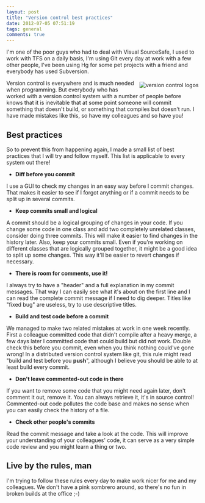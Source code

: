 ```yaml
---
layout: post
title: "Version control best practices"
date: 2012-07-05 07:51:19
tags: general
comments: true
---
```

I'm one of the poor guys who had to deal with Visual SourceSafe, I used to work with TFS on a daily basis, I'm using Git every day at work with a few other people, I've been using Hg for some pet projects with a friend and everybody has used Subversion.

<img style="float: right; margin: 5px 0 5px 10px;" alt="version control logos" src="{{ site.baseurl }}/files/images/2012/07/vc_logos.png" />

Version control is everywhere and is much needed when programming. But everybody who has worked with a version control system with a number of people before knows that it is inevitable that at some point someone will commit something that doesn't build, or something that compiles but doesn't run. I have made mistakes like this, so have my colleagues and so have you!

## Best practices

So to prevent this from happening again, I made a small list of best practices that I will try and follow myself. This list is applicable to every system out there!

* **Diff before you commit**

I use a GUI to check my changes in an easy way before I commit changes. That makes it easier to see if I forgot anything or if a commit needs to be split up in several commits.

* **Keep commits small and logical**

A commit should be a logical grouping of changes in your code. If you change some code in one class and add two completely unrelated classes, consider doing three commits. This will make it easier to find changes in the history later. Also, keep your commits small. Even if you're working on different classes that are logically grouped together, it might be a good idea to split up some changes. This way it'll be easier to revert changes if necessary.

* **There is room for comments, use it!**

I always try to have a "header" and a full explanation in my commit messages. That way I can easily see what it's about on the first line and I can read the complete commit message if I need to dig deeper. Titles like "fixed bug" are useless, try to use descriptive titles.

* **Build and test code before a commit**

We managed to make two related mistakes at work in one week recently. First a colleague committed code that didn't compile after a heavy merge, a few days later I committed code that could build but did not work. Double check this before you commit, even when you think nothing could've gone wrong! In a distributed version control system like git, this rule might read "build and test before you **push**", although I believe you should be able to at least build every commit.

* **Don't leave commented-out code in there**

If you want to remove some code that you might need again later, don't comment it out, remove it. You can always retrieve it, it's in source control! Commented-out code pollutes the code base and makes no sense when you can easily check the history of a file.

* **Check other people's commits**

Read the commit message and take a look at the code. This will improve your understanding of your colleagues' code, it can serve as a very simple code review and you might learn a thing or two.

## Live by the rules, man

I'm trying to follow these rules every day to make work nicer for me and my colleagues. We don't have a pink sombrero around, so there's no fun in broken builds at the office ;-)
